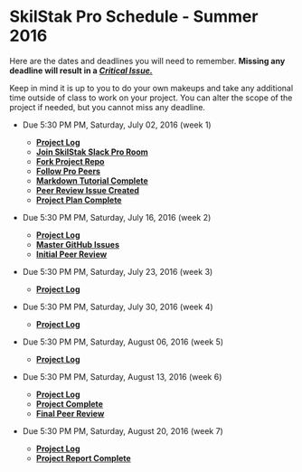 # SkilStak Pro Schedule - Summer 2016

Here are the dates and deadlines you will need to remember. **Missing
any deadline will result in a [*Critical
Issue.*](README.md#critical-issues)**

Keep in mind it is up to you to do your own makeups and take any
additional time outside of class to work on your project. You can
alter the scope of the project if needed, but you cannot miss any
deadline. 


* Due 5:30 PM PM, Saturday, July 02, 2016 (week 1)
  * [**Project Log**](week1.md)
  * [**Join SkilStak Slack Pro Room**](https://skilstak.slack.com/messages/pro)
  * [**Fork Project Repo**](README.md)
  * [**Follow Pro Peers**](peers.md#follow-peers)
  * [**Markdown Tutorial Complete**](http://www.markdowntutorial.com/)
  * [**Peer Review Issue Created**](peers.md#peer-review)
  * [**Project Plan Complete**](plan.md)

* Due 5:30 PM PM, Saturday, July 16, 2016 (week 2)
  * [**Project Log**](week2.md)
  * [**Master GitHub Issues**][issues]
  * [**Initial Peer Review**](#peer-review)

[issues]: http://guides.github.com/features/issues/

* Due 5:30 PM PM, Saturday, July 23, 2016 (week 3)
  * [**Project Log**](week3.md)

* Due 5:30 PM PM, Saturday, July 30, 2016 (week 4)
  * [**Project Log**](week4.md)

* Due 5:30 PM PM, Saturday, August 06, 2016 (week 5)
  * [**Project Log**](week5.md)

* Due 5:30 PM PM, Saturday, August 13, 2016 (week 6)
  * [**Project Log**](week6.md)
  * [**Project Complete**](README.md#project-completion)
  * [**Final Peer Review**](peers#peer-review)

* Due 5:30 PM PM, Saturday, August 20, 2016 (week 7)
  * [**Project Log**](week7.md)
  * [**Project Report Complete**](report.md)
